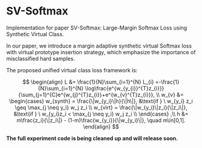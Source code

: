 # SV-Softmax
Implementation for paper SV-Softmax: Large-Margin Softmax Loss using Synthetic Virtual Class.

In our paper, we introduce a margin adaptive synthetic virtual Softmax loss with virtual prototype insertion strategy, which emphasize the importance of misclassified hard samples.

The proposed unified virtual class loss framework is:

$$
\begin{align}
L &= \frac{1}{N}\sum_{i=1}^{N} L_{i}
 =-\frac{1}{N}\sum_{i=1}^{N} \log\frac{e^{w_{y_{i}}^{T}z_{i}}}{\sum_{j=1}^{C}e^{w_{j}^{T}z_{i}}+e^{w_{v}^{T}z_{i}}}, \\
w_{v} &= 
\begin{cases}
    w_{synth} = \frac{\|w_{y_i}\|h}{\|h\|}, &\text{if } \  w_{y_i} z_i \geq \max_{j \neq y_i} w_j z_i \\
    w_{virt} = \frac{\|w_{y_i}\|z_i}{\|z_i\|}, &\text{if } \ w_{y_i}z_i < \max_{j \neq y_i} w_j z_i \\
\end{cases} ,\\
h &= m\frac{z_i}{\|z_i\|} - (1-m)\frac{w_{y_i}}{\|w_{y_i}\|}, \quad m\in[0,1].
\end{align}
$$


**The full experiment code is being cleaned up and will release soon.** 
